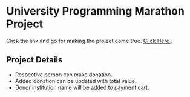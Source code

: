# University Programming Marathon Project

Click the link and go for making the project come true. [Click Here ](https://the-superhero-direction-mhasancy.netlify.app/).

## Project Details

- Respective person can make donation.
- Added donation can be updated with total value.
- Donor institution name will be added to payment cart.
